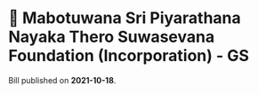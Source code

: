# 📄  Mabotuwana Sri Piyarathana Nayaka Thero Suwasevana Foundation (Incorporation) - GS

Bill published on **2021-10-18**.
